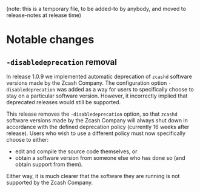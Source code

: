 (note: this is a temporary file, to be added-to by anybody, and moved to
release-notes at release time)

Notable changes
===============

`-disabledeprecation` removal
-----------------------------

In release 1.0.9 we implemented automatic deprecation of `zcashd` software
versions made by the Zcash Company. The configuration option
`-disabledeprecation` was added as a way for users to specifically choose to
stay on a particular software version. However, it incorrectly implied that
deprecated releases would still be supported.

This release removes the `-disabledeprecation` option, so that `zcashd` software
versions made by the Zcash Company will always shut down in accordance with the
defined deprecation policy (currently 16 weeks after release). Users who wish to
use a different policy must now specifically choose to either:

- edit and compile the source code themselves, or
- obtain a software version from someone else who has done so (and obtain
  support from them).

Either way, it is much clearer that the software they are running is not
supported by the Zcash Company.
